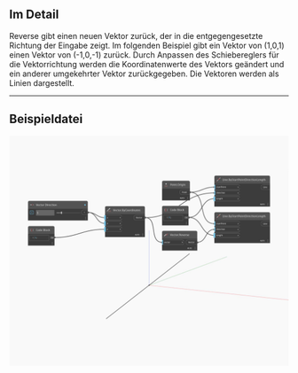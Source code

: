 ## Im Detail
Reverse gibt einen neuen Vektor zurück, der in die entgegengesetzte Richtung der Eingabe zeigt. Im folgenden Beispiel gibt ein Vektor von (1,0,1) einen Vektor von (-1,0,-1) zurück. Durch Anpassen des Schiebereglers für die Vektorrichtung werden die Koordinatenwerte des Vektors geändert und ein anderer umgekehrter Vektor zurückgegeben. Die Vektoren werden als Linien dargestellt.
___
## Beispieldatei

![Reverse](./Autodesk.DesignScript.Geometry.Vector.Reverse_img.jpg)

